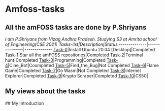 # Amfoss-tasks
## All the amFOSS tasks are done by P.Shriyans
*I am P.Shriyans from Vizag,Andhra Pradesh. Studying S3 at Amrita school of Engineering(CSE 2021)*
*Tasks-list|Description|Status*
--------------|---------------|--------------
[Task-0](https://github.com/shriyans3/amfoss-tasks/tree/master/task0)|Install Ubuntu 20.04 [Desktop]|Completed
[Task-1](https://github.com/shriyans3/amfoss-tasks/tree/master/task1)|Star all the amFOSS repositories|Completed
[Task-2](https://github.com/shriyans3/amfoss-tasks/tree/master/task2)|Terminal hunt|Completed
[Task-3](https://github.com/shriyans3/amfoss-tasks/tree/master/task3)|Programming|Completed
[Task-4](https://github.com/shriyans3/amfoss-tasks/tree/master/task4)|Cine_Bot|Coompleted
[Task-5]()|Find_the_Bug|Not Completed
[Task-6](https://github.com/shriyans3/amfoss-tasks/tree/master/task6)|Flame Game|Completed
[Task-7]()|Go Wasm|Not Completed
[Task-8](https://github.com/shriyans3/amfoss-tasks/tree/master/task8)|Internet Explorer|Completed
[Task-9](https://github.com/shriyans3/amfoss-tasks/tree/master/task9)|Krypto Scraper|Completed
[Task-10](https://github.com/shriyans3/amfoss-tasks/tree/master/task10)|CS50|
## My views about the tasks
## My Introduction
